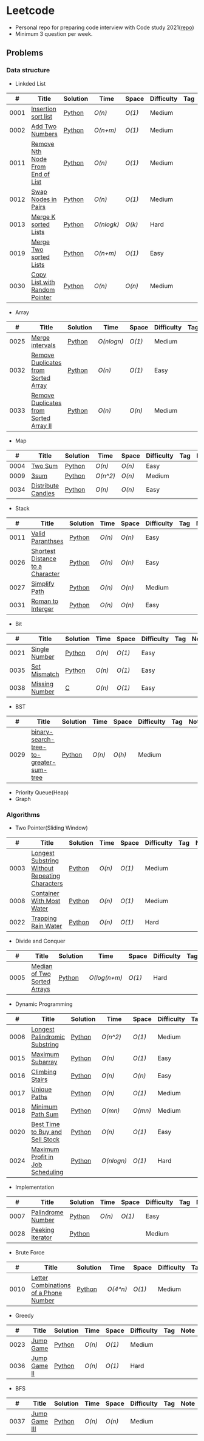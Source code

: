 # Leetcode
- Personal repo for preparing code interview with Code study 2021([repo](https://github.com/y0ngjaenious/3Q-per-week))
- Minimum 3 question per week.

## Problems
### Data structure
- Linkded List

|  #  | Title           |  Solution       |  Time           | Space           | Difficulty    | Tag          | Note| 
|-----|---------------- | --------------- | --------------- | --------------- | ------------- |--------------|-----|
0001 | [Insertion sort list](https://leetcode.com/problems/insertion-sort-list/) | [Python](./DataStructure/LinkedList/Insertion%20Sort%20List.py) | _O(n)_       | _O(1)_          | Medium         |||
0002 | [Add Two Numbers](https://leetcode.com/problems/add-two-numbers/) | [Python](./DataStructure/LinkedList/add_two_numbers.py) | _O(n+m)_       | _O(1)_          | Medium         |||
0011 | [Remove Nth Node From End of List](https://leetcode.com/problems/remove-nth-node-from-end-of-list/) | [Python](./DataStructure/LinkedList/remove-nth-node-from-end-of-list.py) | _O(n)_       | _O(1)_          | Medium         |||
0012 | [Swap Nodes in Pairs](https://leetcode.com/problems/swap-nodes-in-pairs/) | [Python](./DataStructure/LinkedList/swap-nodes-in-pairs.py) | _O(n)_       | _O(1)_          | Medium         |||
0013 | [Merge K sorted Lists](https://leetcode.com/problems/merge-k-sorted-lists/) | [Python](./DataStructure/LinkedList/merge-k-sorted-lists.py) | _O(nlogk)_    | _O(k)_          | Hard         |||
0019 | [Merge Two sorted Lists](https://leetcode.com/problems/merge-two-sorted-lists/) | [Python](./DataStructure/LinkedList/merge-two-sorted-lists.py) | _O(n+m)_    | _O(1)_          | Easy         |||
0030 | [Copy List with Random Pointer](https://leetcode.com/problems/copy-list-with-random-pointer/) | [Python](./DataStructure/LinkedList/copy-list-with-random-pointer.py) | _O(n)_    | _O(n)_          | Medium         |||

- Array

|  #  | Title           |  Solution       |  Time           | Space           | Difficulty    | Tag          | Note| 
|-----|---------------- | --------------- | --------------- | --------------- | ------------- |--------------|-----|
0025 | [Merge intervals](https://leetcode.com/problems/merge-intervals/) | [Python](./DataStructure/Array/merge-intervals.py) | _O(nlogn)_       | _O(1)_          | Medium         |||
0032 | [Remove Duplicates from Sorted Array](https://leetcode.com/problems/remove-duplicates-from-sorted-array/) | [Python](./DataStructure/Array/remove-duplicates-from-sorted-array.py) | _O(n)_       | _O(1)_          | Easy         |||
0033 | [Remove Duplicates from Sorted Array II](https://leetcode.com/problems/remove-duplicates-from-sorted-array-ii/) | [Python](./DataStructure/Array/remove-duplicates-from-sorted-array-ii.py) | _O(n)_       | _O(n)_          | Medium         |||

- Map

|  #  | Title           |  Solution       |  Time           | Space           | Difficulty    | Tag          | Note| 
|-----|---------------- | --------------- | --------------- | --------------- | ------------- |--------------|-----|
0004 | [Two Sum](https://leetcode.com/problems/two-sum/) | [Python](./DataStructure/Map/two_sum.py) | _O(n)_       | _O(n)_          | Easy         |||
0009 | [3sum](https://leetcode.com/problems/3sum/) | [Python](./DataStructure/Map/3-sum.py) | _O(n^2)_       | _O(n)_          | Medium         |||
0034 | [Distribute Candies](https://leetcode.com/problems/distribute-candies/) | [Python](./DataStructure/Map/distribute-candies.py) | _O(n)_       | _O(n)_          | Easy         |||

- Stack

|  #  | Title           |  Solution       |  Time           | Space           | Difficulty    | Tag          | Note| 
|-----|---------------- | --------------- | --------------- | --------------- | ------------- |--------------|-----|
0011 | [Valid Paranthses](https://leetcode.com/problems/valid-parentheses/) | [Python](./DataStructure/Stack/valid-parentheses.py) | _O(n)_       | _O(n)_          | Easy         |||
0026 | [Shortest Distance to a Character](https://leetcode.com/problems/shortest-distance-to-a-character/) | [Python](./DataStructure/Stack/shortest-distance-to-a-character.py) | _O(n)_       | _O(n)_          | Easy         |||
0027 | [Simplify Path](https://leetcode.com/problems/simplify-path/) | [Python](./DataStructure/Stack/simplify-path.py) | _O(n)_       | _O(n)_          | Medium         |||
0031 | [Roman to Interger](https://leetcode.com/problems/roman-to-integer/) | [Python](./DataStructure/Stack/roman-to-integer.py) | _O(n)_       | _O(n)_          | Easy         |||

- Bit

|  #  | Title           |  Solution       |  Time           | Space           | Difficulty    | Tag          | Note| 
|-----|---------------- | --------------- | --------------- | --------------- | ------------- |--------------|-----|
0021 | [Single Number](https://leetcode.com/problems/single-number/) | [Python](./DataStructure/Bit/single-number.py) | _O(n)_       | _O(1)_          | Easy         |||
0035 | [Set Mismatch](https://leetcode.com/problems/set-mismatch/) | [Python](./DataStructure/Bit/set-mismatch.py) | _O(n)_       | _O(1)_          | Easy         |||
0038 | [Missing Number](https://leetcode.com/problems/missing-number/) | [C](./DataStructure/Bit/missing-number.c) | _O(n)_       | _O(1)_          | Easy         |||

- BST

|  #  | Title           |  Solution       |  Time           | Space           | Difficulty    | Tag          | Note| 
|-----|---------------- | --------------- | --------------- | --------------- | ------------- |--------------|-----|
0029 | [binary-search-tree-to-greater-sum-tree](https://leetcode.com/problems/binary-search-tree-to-greater-sum-tree/) | [Python](./DataStructure/BST/binary-search-tree-to-greater-sum-tree.py) | _O(n)_       | _O(h)_          | Medium         |||

- Priority Queue(Heap)
- Graph

### Algorithms
- Two Pointer(Sliding Window)

|  #  | Title           |  Solution       |  Time           | Space           | Difficulty    | Tag          | Note| 
|-----|---------------- | --------------- | --------------- | --------------- | ------------- |--------------|-----|
0003 | [Longest Substring Without Repeating Characters](https://leetcode.com/problems/longest-substring-without-repeating-characters/) | [Python](./Algorithms/Two%20Pointer(Sliding%20Window)/longest_substring_without_repeating_characters.py) | _O(n)_       | _O(1)_          | Medium         |||
0008 | [Container With Most Water](https://leetcode.com/problems/container-with-most-water/) | [Python](./Algorithms/Two%20Pointer(Sliding%20Window)/Container-With-Most-Water.py) | _O(n)_       | _O(1)_          | Medium         |||
0022 | [Trapping Rain Water](https://leetcode.com/problems/trapping-rain-water/) | [Python](./Algorithms/Two%20Pointer(Sliding%20Window)/trapping-rain-water.py) | _O(n)_       | _O(1)_          | Hard         |||

- Divide and Conquer

|  #  | Title           |  Solution       |  Time           | Space           | Difficulty    | Tag          | Note| 
|-----|---------------- | --------------- | --------------- | --------------- | ------------- |--------------|-----|
0005 | [Median of Two Sorted Arrays](https://leetcode.com/problems/median-of-two-sorted-arrays/) | [Python](./Algorithms/Divide%20and%20Conquer/Median_of_Two_Sorted_Arrays.py) | _O(log(n+m)_       | _O(1)_          | Hard         |||


- Dynamic Programming

|  #  | Title           |  Solution       |  Time           | Space           | Difficulty    | Tag          | Note| 
|-----|---------------- | --------------- | --------------- | --------------- | ------------- |--------------|-----|
0006 | [Longest Palindromic Substring](https://leetcode.com/problems/longest-palindromic-substring/) | [Python](./Algorithms/DP/Longest-Palindromic-Substring.py) | _O(n^2)_       | _O(1)_          | Medium         |||
0015 | [Maximum Subarray](https://leetcode.com/problems/maximum-subarray/) | [Python](./Algorithms/DP/maximum-subarray.py) | _O(n)_       | _O(1)_          | Easy         |||
0016 | [Climbing Stairs](https://leetcode.com/problems/climbing-stairs/) | [Python](./Algorithms/DP/climbing-stairs.py) | _O(n)_       | _O(n)_          | Easy         |||
0017 | [Unique Paths](https://leetcode.com/problems/unique-paths/) | [Python](./Algorithms/DP/unique-paths.py) | _O(n)_       | _O(1)_          | Medium         |||
0018 | [Minimum Path Sum](https://leetcode.com/problems/minimum-path-sum/) | [Python](./Algorithms/DP/minimum-path-sum.py) | _O(mn)_       | _O(mn)_          | Medium         |||
0020 | [Best Time to Buy and Sell Stock](https://leetcode.com/problems/best-time-to-buy-and-sell-stock/) | [Python](./Algorithms/DP/best-time-to-buy-and-sell.py) | _O(n)_       | _O(1)_          | Easy         |||
0024 | [Maximum Profit in Job Scheduling](https://leetcode.com/problems/maximum-profit-in-job-scheduling/) | [Python](./Algorithms/DP/maximum-profit-in-job-scheduling.py) | _O(nlogn)_       | _O(1)_          | Hard         |||

- Implementation

|  #  | Title           |  Solution       |  Time           | Space           | Difficulty    | Tag          | Note| 
|-----|---------------- | --------------- | --------------- | --------------- | ------------- |--------------|-----|
0007 | [Palindrome Number](https://leetcode.com/problems/palindrome-number/) | [Python](./Algorithms/Implementation/palindrome-number.py) | _O(n)_       | _O(1)_          | Easy         |||
0028 | [Peeking Iterator](https://leetcode.com/problems/peeking-iterator/) | [Python](./Algorithms/Implementation/peeking-iterator.py) |       |          | Medium         |||

- Brute Force

|  #  | Title           |  Solution       |  Time           | Space           | Difficulty    | Tag          | Note| 
|-----|---------------- | --------------- | --------------- | --------------- | ------------- |--------------|-----|
0010 | [Letter Combinations of a Phone Number](https://leetcode.com/problems/letter-combinations-of-a-phone-number/) | [Python](./Algorithms/BP/Letter-Combinations-of-a-Phone-Number.py) | _O(4^n)_       | _O(1)_          | Medium         |||

- Greedy

|  #  | Title           |  Solution       |  Time           | Space           | Difficulty    | Tag          | Note| 
|-----|---------------- | --------------- | --------------- | --------------- | ------------- |--------------|-----|
0023 | [Jump Game](https://leetcode.com/problems/jump-game/) | [Python](./Algorithms/Greedy/jump-game.py) | _O(n)_       | _O(1)_          | Medium         |||
0036 | [Jump Game II](https://leetcode.com/problems/jump-game-ii/) | [Python](./Algorithms/Greedy/jump-game-ii.py) | _O(n)_       | _O(1)_          | Hard         |||

- BFS

|  #  | Title           |  Solution       |  Time           | Space           | Difficulty    | Tag          | Note| 
|-----|---------------- | --------------- | --------------- | --------------- | ------------- |--------------|-----|
0037 | [Jump Game III](https://leetcode.com/problems/jump-game-iii/) | [Python](./Algorithms/BFS/jump-game-iii.py) | _O(n)_       | _O(n)_          | Medium         |||
